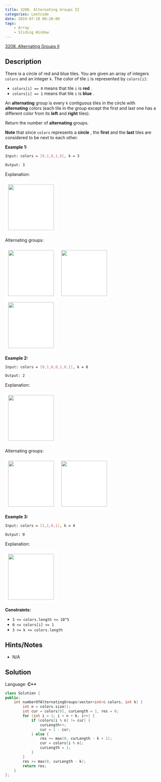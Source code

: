 ```yaml
---
title: 3208. Alternating Groups II
categories: Leetcode
date: 2024-07-10 00:20:00
tags:
    - Array
    - Sliding Window
---
```


[3208. Alternating Groups II](https://leetcode.com/problems/alternating-groups-ii/description/)

## Description

There is a circle of red and blue tiles. You are given an array of integers `colors` and an integer `k`. The color of tile `i` is represented by `colors[i]`:

- `colors[i] == 0` means that tile `i` is **red** .
- `colors[i] == 1` means that tile `i` is **blue** .

An **alternating**  group is every `k` contiguous tiles in the circle with **alternating**  colors (each tile in the group except the first and last one has a different color from its **left**  and **right**  tiles).

Return the number of **alternating**  groups.

**Note**  that since `colors` represents a **circle** , the **first**  and the **last**  tiles are considered to be next to each other.

**Example 1:**

```bash
Input: colors = [0,1,0,1,0], k = 3

Output: 3
```

Explanation:

<img alt="" data-darkreader-inline-bgcolor="" data-darkreader-inline-bgimage="" src="https://assets.leetcode.com/uploads/2024/06/19/screenshot-2024-05-28-183519.png" style="width: 150px; height: 150px; padding: 10px; background: rgb(255, 255, 255); border-radius: 0.5rem; --darkreader-inline-bgimage: initial; --darkreader-inline-bgcolor: #242729;">

Alternating groups:

<img alt="" data-darkreader-inline-bgcolor="" data-darkreader-inline-bgimage="" src="https://assets.leetcode.com/uploads/2024/05/28/screenshot-2024-05-28-182448.png" style="width: 150px; height: 150px; padding: 10px; background: rgb(255, 255, 255); border-radius: 0.5rem; --darkreader-inline-bgimage: initial; --darkreader-inline-bgcolor: #242729;">

<img alt="" data-darkreader-inline-bgcolor="" data-darkreader-inline-bgimage="" src="https://assets.leetcode.com/uploads/2024/05/28/screenshot-2024-05-28-182844.png" style="width: 150px; height: 150px; padding: 10px; background: rgb(255, 255, 255); border-radius: 0.5rem; --darkreader-inline-bgimage: initial; --darkreader-inline-bgcolor: #242729;">

<img alt="" data-darkreader-inline-bgcolor="" data-darkreader-inline-bgimage="" src="https://assets.leetcode.com/uploads/2024/05/28/screenshot-2024-05-28-183057.png" style="width: 150px; height: 150px; padding: 10px; background: rgb(255, 255, 255); border-radius: 0.5rem; --darkreader-inline-bgimage: initial; --darkreader-inline-bgcolor: #242729;">

**Example 2:**

```bash
Input: colors = [0,1,0,0,1,0,1], k = 6

Output: 2
```

Explanation:

**<img alt="" data-darkreader-inline-bgcolor="" data-darkreader-inline-bgimage="" src="https://assets.leetcode.com/uploads/2024/06/19/screenshot-2024-05-28-183907.png" style="width: 150px; height: 150px; padding: 10px; background: rgb(255, 255, 255); border-radius: 0.5rem; --darkreader-inline-bgimage: initial; --darkreader-inline-bgcolor: #242729;">**

Alternating groups:

<img alt="" data-darkreader-inline-bgcolor="" data-darkreader-inline-bgimage="" src="https://assets.leetcode.com/uploads/2024/06/19/screenshot-2024-05-28-184128.png" style="width: 150px; height: 150px; padding: 10px; background: rgb(255, 255, 255); border-radius: 0.5rem; --darkreader-inline-bgimage: initial; --darkreader-inline-bgcolor: #242729;">

<img alt="" data-darkreader-inline-bgcolor="" data-darkreader-inline-bgimage="" src="https://assets.leetcode.com/uploads/2024/06/19/screenshot-2024-05-28-184240.png" style="width: 150px; height: 150px; padding: 10px; background: rgb(255, 255, 255); border-radius: 0.5rem; --darkreader-inline-bgimage: initial; --darkreader-inline-bgcolor: #242729;">

**Example 3:**

```bash
Input: colors = [1,1,0,1], k = 4

Output: 0
```

Explanation:

<img alt="" data-darkreader-inline-bgcolor="" data-darkreader-inline-bgimage="" src="https://assets.leetcode.com/uploads/2024/06/19/screenshot-2024-05-28-184516.png" style="width: 150px; height: 150px; padding: 10px; background: rgb(255, 255, 255); border-radius: 0.5rem; --darkreader-inline-bgimage: initial; --darkreader-inline-bgcolor: #242729;">

**Constraints:**

- `3 <= colors.length <= 10^5`
- `0 <= colors[i] <= 1`
- `3 <= k <= colors.length`

## Hints/Notes

- N/A

## Solution

Language: **C++**

```C++
class Solution {
public:
    int numberOfAlternatingGroups(vector<int>& colors, int k) {
        int n = colors.size();
        int cur = colors[0], curLength = 1, res = 0;
        for (int i = 1; i < n + k; i++) {
            if (colors[i % n] != cur) {
                curLength++;
                cur = 1 - cur;
            } else {
                res += max(0, curLength - k + 1);
                cur = colors[i % n];
                curLength = 1;
            }
        }
        res += max(0, curLength - k);
        return res;
    }
};
```

